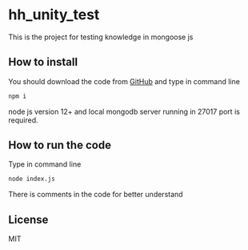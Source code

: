 # hh_unity_test
This is the project for testing knowledge in mongoose js

## How to install
You should download the code from [GitHub](https://github.com/Sharofboyev/hh_unity_test.git) and type in command line 
```bash
npm i
```

node js version 12+ and local mongodb server running in 27017 port is required.

## How to run the code

Type in command line
```bash
node index.js
```
There is comments in the code for better understand

## License
MIT
